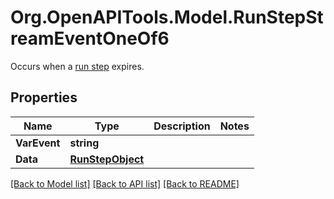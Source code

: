 # Org.OpenAPITools.Model.RunStepStreamEventOneOf6
Occurs when a [run step](/docs/api-reference/runs/step-object) expires.

## Properties

Name | Type | Description | Notes
------------ | ------------- | ------------- | -------------
**VarEvent** | **string** |  | 
**Data** | [**RunStepObject**](RunStepObject.md) |  | 

[[Back to Model list]](../README.md#documentation-for-models) [[Back to API list]](../README.md#documentation-for-api-endpoints) [[Back to README]](../README.md)

